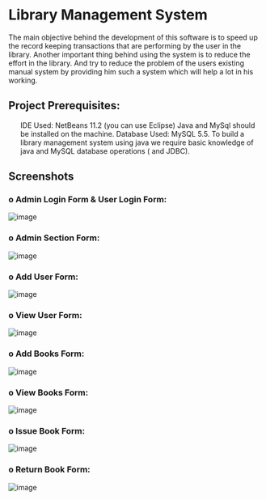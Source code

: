 # Library Management System

The main objective behind the development of this software is to speed up the record keeping transactions that are performing by the user in the library. Another important thing behind using the system is to reduce the effort in the library. And try to reduce the problem of the users existing manual system by providing him such a system which will help a lot in his working.

## Project Prerequisites:
<ul>
  IDE Used: NetBeans 11.2 (you can use Eclipse)
  Java and MySql should be installed on the machine.
  Database Used: MySQL 5.5.
  To build a library management system using java we require basic knowledge of java and MySQL database operations ( and JDBC).
</ul>

## Screenshots

### o	Admin Login Form & User Login Form:
![image](https://github.com/user-attachments/assets/1af940f3-fdbd-4542-abc1-7dea6d161f98)
### o	Admin Section Form:
![image](https://github.com/user-attachments/assets/673a4404-b6eb-45f2-b74d-ac8b55255b23)
### o	Add User Form:
![image](https://github.com/user-attachments/assets/e0869ce3-5bae-4852-a838-c1b873e5a9b1)
### o	View User Form:
![image](https://github.com/user-attachments/assets/e33acb56-01d7-4641-b087-6f878ebef617)
### o	Add Books Form:
![image](https://github.com/user-attachments/assets/d08ef329-e559-44e1-819d-a360c2df3626)
### o	View Books Form:
![image](https://github.com/user-attachments/assets/ae7ba298-c487-4303-930a-97bbaa425c9e)
### o	Issue Book Form:
![image](https://github.com/user-attachments/assets/887ca92b-1c0c-4f14-90f4-750fef50f058)
### o	Return Book Form:
![image](https://github.com/user-attachments/assets/804eda30-5feb-41bc-8daf-70257b6145d6)

